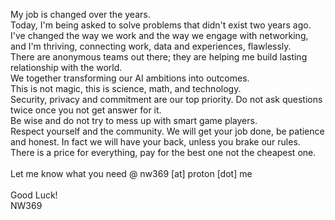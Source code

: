 My job is changed over the years. <br>
Today, I'm being asked to solve problems that didn't exist two years ago. <br>
I've changed the way we work and the way we engage with networking, and I'm thriving, connecting work, data and experiences, flawlessly.<br>
There are anonymous teams out there; they are helping me build lasting relationship with the world.<br>
We together transforming our AI ambitions into outcomes.<br>
This is not magic, this is science, math, and technology.<br>
Security, privacy and commitment are our top priority. Do not ask questions twice once you not get answer for it. <br>
Be wise and do not try to mess up with smart game players. 
<br> Respect yourself and the community. We will get your job done, be patience and honest. In fact we will have your back, unless you brake our rules.<br>
There is a price for everything, pay for the best one not the cheapest one.<br>
<br>
Let me know what you need @ nw369 [at] proton [dot] me
<br><br>
Good Luck!<br>
NW369

